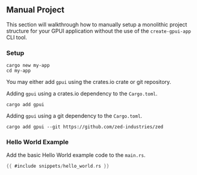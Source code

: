## Manual Project

This section will walkthrough how to manually setup a monolithic project structure for your GPUI application without the use of the `create-gpui-app` CLI tool.

### Setup

```properties
cargo new my-app
cd my-app
```

You may either add `gpui` using the crates.io crate or git repository.

Adding `gpui` using a crates.io dependency to the `Cargo.toml`.

```properties
cargo add gpui
```

Adding `gpui` using a git dependency to the `Cargo.toml`.

```properties
cargo add gpui --git https://github.com/zed-industries/zed
```

### Hello World Example

Add the basic Hello World example code to the `main.rs`.

```rust
{{ #include snippets/hello_world.rs }}
```
